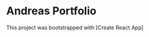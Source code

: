 # Andreas Portfolio

This project was bootstrapped with [Create React App]





 























